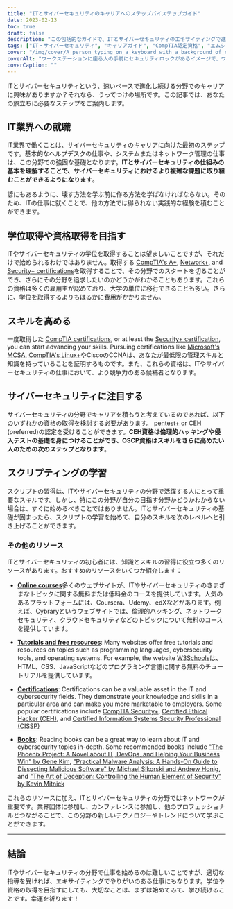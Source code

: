 ```yaml
---
title: "ITとサイバーセキュリティのキャリアへのステップバイステップガイド"
date: 2023-02-13
toc: true
draft: false
description: "この包括的なガイドで、ITとサイバーセキュリティのエキサイティングで進化し続ける分野であなたのキャリアを開始するためのステップを発見してください。"
tags: ["IT・サイバーセキュリティ", "キャリアガイド", "CompTIA認定資格", "エムシーエスエー", "リナックスプラス", "シーシーエヌエー", "ペネトレーションテスト", "エシカルハッキング", "オーエスシーピー", "スクリプト", "ITジョブズ", "サイバーセキュリティの仕事"]
cover: "/img/cover/A_person_typing_on_a_keyboard_with_a_background_of_computer.png"
coverAlt: "ワークステーションに座る人の手前にセキュリティロックがあるイメージで、ワークステーションのセキュリティ確保の重要性を示しています。"
coverCaption: ""
---
```



ITとサイバーセキュリティという、速いペースで進化し続ける分野でのキャリアに興味がありますか？それなら、うってつけの場所です。この記事では、あなたの旅立ちに必要なステップをご案内します。

## IT業界への就職

IT業界で働くことは、サイバーセキュリティのキャリアに向けた最初のステップです。基本的なヘルプデスクの仕事や、システムまたはネットワーク管理の仕事は、この分野での強固な基礎となります。**ITとサイバーセキュリティの仕組みの基本を理解することで、サイバーセキュリティにおけるより複雑な課題に取り組むことができるようになります**。

諺にもあるように、壊す方法を学ぶ前に作る方法を学ばなければならない。そのため、ITの仕事に就くことで、他の方法では得られない実践的な経験を積むことができます。

## 学位取得や資格取得を目指す

ITやサイバーセキュリティの学位を取得することは望ましいことですが、それだけで始められるわけではありません。取得する [CompTIA's A+](https://simeononsecurity.com/articles/passing-comptias-a-plus-exams-220-1101-and-220-1102/), [Network+,](https://www.comptia.org/certifications/network) and [Security+ certifications](https://simeononsecurity.com/articles/comptias-security-plus-sy0-601-what-do-you-need-to-know/)を取得することで、その分野でのスタートを切ることができ、さらにその分野を追求したいのかどうかがわかることもあります。これらの資格は多くの雇用主が認めており、大学の単位に移行できることも多い。さらに、学位を取得するよりもはるかに費用がかかりません。

## スキルを高める

一度取得した [CompTIA certifications](https://simeononsecurity.com/articles/tips-and-tricks-for-passing-comptia-exams/), or at least the [Security+ certification](https://simeononsecurity.com/articles/comptias-security-plus-sy0-601-what-do-you-need-to-know/), you can start advancing your skills. Pursuing certifications like [Microsoft's MCSA](https://www.microsoft.com/en-us/learning/certification), [CompTIA's Linux+](https://www.comptia.org/certifications/linux)やCiscoのCCNAは、あなたが最低限の管理スキルと知識を持っていることを証明するものです。また、これらの資格は、ITやサイバーセキュリティの仕事において、より競争力のある候補者となります。

## サイバーセキュリティに注目する

サイバーセキュリティの分野でキャリアを積もうと考えているのであれば、以下のいずれかの資格の取得を検討する必要があります。 [pentest+](https://www.comptia.org/certifications/pentest) or [CEH](https://www.eccouncil.org/train-certify/certified-ethical-hacker-ceh/) (preferred)の認定を受けることができます。**CEH資格は倫理的ハッキングや侵入テストの基礎を身につけることができ、OSCP資格はスキルをさらに高めたい人のための次のステップとなります**。

## スクリプティングの学習

スクリプトの習得は、ITやサイバーセキュリティの分野で活躍する人にとって重要なスキルです。しかし、特にこの分野が自分の目指す分野かどうかわからない場合は、すぐに始めるべきことではありません。ITとサイバーセキュリティの基礎が固まったら、スクリプトの学習を始めて、自分のスキルを次のレベルへと引き上げることができます。

### その他のリソース

ITとサイバーセキュリティの初心者には、知識とスキルの習得に役立つ多くのリソースがあります。おすすめのリソースをいくつか紹介します：

- [**Online courses**](https://simeononsecurity.com/recommendations/learning_resources/)多くのウェブサイトが、ITやサイバーセキュリティのさまざまなトピックに関する無料または低料金のコースを提供しています。人気のあるプラットフォームには、Coursera、Udemy、edXなどがあります。例えば、Cybraryというウェブサイトでは、倫理的ハッキング、ネットワークセキュリティ、クラウドセキュリティなどのトピックについて無料のコースを提供しています。

- [**Tutorials and free resources**](https://simeononsecurity.com/recommendations/learning_resources/): Many websites offer free tutorials and resources on topics such as programming languages, cybersecurity tools, and operating systems. For example, the website [W3Schools](https://www.w3schools.com/)は、HTML、CSS、JavaScriptなどのプログラミング言語に関する無料のチュートリアルを提供しています。

- [**Certifications**](https://simeononsecurity.com/recommendations/certifications/): Certifications can be a valuable asset in the IT and cybersecurity fields. They demonstrate your knowledge and skills in a particular area and can make you more marketable to employers. Some popular certifications include [CompTIA Security+](https://simeononsecurity.com/articles/comptias-security-plus-sy0-601-what-do-you-need-to-know/), [Certified Ethical Hacker (CEH)](https://www.eccouncil.org/train-certify/certified-ethical-hacker-ceh/), and [Certified Information Systems Security Professional (CISSP)](https://www.isc2.org/Certifications/CISSP)

- [**Books**](https://simeononsecurity.com/recommendations/books/): Reading books can be a great way to learn about IT and cybersecurity topics in-depth. Some recommended books include ["The Phoenix Project: A Novel about IT, DevOps, and Helping Your Business Win" by Gene Kim](https://amzn.to/3xVIRhy), ["Practical Malware Analysis: A Hands-On Guide to Dissecting Malicious Software" by Michael Sikorski and Andrew Honig](https://amzn.to/3xVXzFa), and ["The Art of Deception: Controlling the Human Element of Security" by Kevin Mitnick](https://amzn.to/3SuW8qL)

これらのリソースに加え、ITとサイバーセキュリティの分野ではネットワークが重要です。業界団体に参加し、カンファレンスに参加し、他のプロフェッショナルとつながることで、この分野の新しいテクノロジーやトレンドについて学ぶことができます。
______

## 結論

ITやサイバーセキュリティの分野で仕事を始めるのは難しいことですが、適切な指導を受ければ、エキサイティングでやりがいのある仕事にもなります。学位や資格の取得を目指すにしても、大切なことは、まずは始めてみて、学び続けることです。幸運を祈ります！
